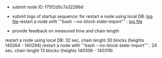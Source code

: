 * submit node ID: f75f2d5c7a32286d

* submit logs of startup sequence:
for restart a node using local DB: [log file](log1.txt)
restart a node with '''bash --no-block-state-import''' : [log file](log2.txt)

* provide feedback on measured time and chain length

restart a node using local DB: 32 sec, chain lenght 30 blocks (heights 140264 - 140294)
restart a node with '''bash --no-block-state-import''' : 24 sec, chain lenght 13 blocks (heights 140306 - 140319)
